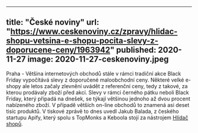 
---
title: "České noviny"
url: "https://www.ceskenoviny.cz/zpravy/hlidac-shopu-vetsina-e-shopu-pocita-slevy-z-doporucene-ceny/1963942"
published: 2020-11-27
image: 2020-11-27-ceskenoviny.jpeg
---

Praha - Většina internetových obchodů stále v rámci tradiční akce Black Friday vypočítává slevy z doporučené maloobchodní ceny. Některé velké e-shopy ale letos začaly zlevnění uvádět z referenční ceny, tedy z takové, za kterou prodávaly zboží před akcí. Slevy v rámci černého pátku neboli Black Friday, který připadá na dnešek, se týkají většinou jednoho až dvou procent nabízeného zboží. V případě větších on-line obchodů to znamená asi deset tisíc produktů. V tiskové zprávě to dnes uvedl Jakub Balada, z českého startupu Apify, který spolu s TopMonks a Keboola stojí za nástrojem <a href="https://www.hlidacshopu.cz/">Hlídač shopů</a>.
